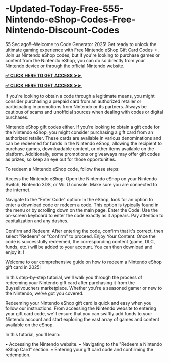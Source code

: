 # -Updated-Today-Free-555-Nintendo-eShop-Codes-Free-Nintendo-Discount-Codes

55 Sec ago!!~Welcome to Code Generator 2025! Get ready to unlock the ultimate gaming experience with Free Nintendo eShop Gift Card Codes ✧. Join us Nintendo eShop codes, but if you're looking to purchase games or content from the Nintendo eShop, you can do so directly from your Nintendo device or through the official Nintendo website.

**[✅ CLICK HERE TO GET ACCESS ➤➤ ​​](https://xnproo.com/giftcards/)**

**[✅ CLICK HERE TO GET ACCESS ➤➤ ​​](https://xnproo.com/giftcards/)**

If you're looking to obtain a code through a legitimate means, you might consider purchasing a prepaid card from an authorized retailer or participating in promotions from Nintendo or its partners. Always be cautious of scams and unofficial sources when dealing with codes or digital purchases.

Nintendo eShop gift codes either. If you're looking to obtain a gift code for the Nintendo eShop, you might consider purchasing a gift card from an authorized retailer. These cards are available in various denominations and can be redeemed for funds in the Nintendo eShop, allowing the recipient to purchase games, downloadable content, or other items available on the platform. Additionally, some promotions or giveaways may offer gift codes as prizes, so keep an eye out for those opportunities.

To redeem a Nintendo eShop code, follow these steps:

Access the Nintendo eShop: Open the Nintendo eShop on your Nintendo Switch, Nintendo 3DS, or Wii U console. Make sure you are connected to the internet.

Navigate to the "Enter Code" option: In the eShop, look for an option to enter a download code or redeem a code. This option is typically found in the menu or by scrolling down on the main page.
Enter the Code: Use the on-screen keyboard to enter the code exactly as it appears. Pay attention to capitalization and any dashes.

Confirm and Redeem: After entering the code, confirm that it's correct, then select "Redeem" or "Confirm" to proceed.
Enjoy Your Content: Once the code is successfully redeemed, the corresponding content (game, DLC, funds, etc.) will be added to your account. You can then download and enjoy it.
!

Welcome to our comprehensive guide on how to redeem a Nintendo eShop gift card in 2025!

In this step-by-step tutorial, we'll walk you through the process of redeeming your Nintendo gift card after purchasing it from the Buysellvouchers marketplace. Whether you're a seasoned gamer or new to the Nintendo, we've got you covered.

Redeeming your Nintendo eShop gift card is quick and easy when you follow our instructions. From accessing the Nintendo website to entering your gift card code, we'll ensure that you can swiftly add funds to your Nintendo account and start exploring the vast array of games and content available on the eShop.

In this tutorial, you'll learn:

• Accessing the Nintendo website.
• Navigating to the "Redeem a Nintendo eShop Card" section.
• Entering your gift card code and confirming the redemption.
